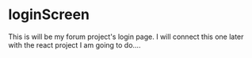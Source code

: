 # loginScreen
This is will be my forum project's login page. I will connect this one later with the react project I am going to do....
